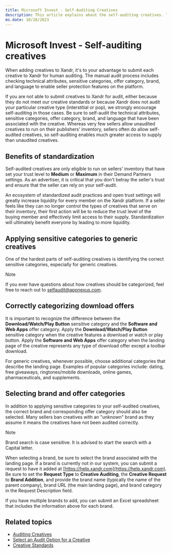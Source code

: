 ```yaml
---
title: Microsoft Invest - Self-Auditing Creatives
description: This article explains about the self-auditing creatives. These creatives are only eligible to run on sellers' inventory with set trust levels.
ms.date: 10/28/2023
---
```


# Microsoft Invest - Self-auditing creatives

When adding creatives to Xandr, it's to your advantage to submit each creative to Xandr for human auditing. The manual audit process includes checking technical attributes, sensitive categories, offer category, brand, and language to enable seller protection features on the platform.

If you are not able to submit creatives to Xandr for audit, either because they do not meet our creative standards or
because Xandr does not audit your particular creative type (interstitial or pop), we strongly encourage self-auditing in those cases. Be sure to self-audit the technical attributes, sensitive categories, offer category, brand, and language that have been associated with the creative. Whereas very few sellers allow unaudited creatives to run on their publishers' inventory, sellers often do allow self-audited creatives, so self-auditing enables much greater access to supply than unaudited creatives.

## Benefits of standardization

Self-audited creatives are only eligible to run on sellers' inventory that have set your trust level to **Medium** or
**Maximum** in their Demand Partners settings. As an advertiser, it is critical that you don't betray the seller's trust and ensure that the seller can rely on your self-audit.

An ecosystem of standardized audit practices and open trust settings will greatly increase liquidity for every member on the
Xandr platform. If a seller feels like they can no longer control the types of creatives that serve on their inventory, their first action will be to reduce the trust level of the buying member and effectively limit access to their supply. Standardization will ultimately benefit everyone by leading to more liquidity.

## Applying sensitive categories to generic creatives

One of the hardest parts of self-auditing creatives is identifying the correct sensitive categories, especially for generic creatives.

> [!NOTE]
> If you ever have questions about how creatives should be categorized, feel free to reach out to [selfaudit@appnexus.com](mailto:selfaudit@appnexus.com).

## Correctly categorizing download offers

It is important to recognize the difference between the **Download/Watch/Play Button** sensitive category and the **Software and Web Apps** offer category. Apply the **Download/Watch/Play Button** sensitive category when the creative features a download or watch or play button. Apply the **Software and Web Apps** offer category when the landing page of the creative represents any type of
download offer except a toolbar download.

For generic creatives, whenever possible, choose additional categories that describe the landing page. Examples of popular categories include: dating, free giveaways, ringtones/mobile downloads, online games, pharmaceuticals, and supplements.

## Selecting brand and offer categories

In addition to applying sensitive categories to your self-audited creatives, the correct brand and corresponding offer category should also be selected. Many sellers ban creatives with an "unknown" brand as they assume it means the creatives have not been audited correctly.

> [!NOTE]
> Brand search is case sensitive. It is advised to start the search with a Capital letter.

When selecting a brand, be sure to select the brand associated with the landing page. If a brand is currently not in our system, you can submit a request to have it added at [https://help.xandr.com](https://help.xandr.com). Be sure to set the **Request Type** to
**Creative Auditing**, the **Creative Request** to **Brand Addition**, and provide the brand name (typically the name of the parent company), brand URL (the main landing page), and brand category in the Request Description field.

If you have multiple brands to add, you can submit an Excel spreadsheet that includes the information above for each brand.

## Related topics

- [Auditing Creatives](./auditing-creatives.md)
- [Select an Audit Option for a Creative](./select-an-audit-option-for-a-creative.md)
- [Creative Standards](./creative-standards.md)
